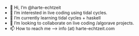 - 👋 Hi, I’m @harte-echtzeit
- 👀 I’m interested in live coding using tidal cycles.
- 🌱 I’m currently learning tidal cycles + haskell
- 💞️ I’m looking to collaborate on live coding /algorave projects.
- 📫 How to reach me --> info (at) harte-echtzeit.com

<!---
harte-echtzeit/harte-echtzeit is a ✨ special ✨ repository because its `README.md` (this file) appears on your GitHub profile.
You can click the Preview link to take a look at your changes.
--->
